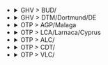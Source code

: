 
- <details><summary>GHV > BUD/</summary>

  |TOTAL_PRICE|STAY_DAYS|FROM>TO|DATE|PRICE|TO>FROM|DATE|PRICE|
  |---|---|---|---|---|---|---|---|
  |228.0|2|GHV > BUD/|2025-09-17|99.0|BUD/ > GHV|2025-09-19|129.0|
  |258.0|2|GHV > BUD/|2025-07-02|99.0|BUD/ > GHV|2025-07-04|159.0|
  |258.0|5|GHV > BUD/|2025-07-02|99.0|BUD/ > GHV|2025-07-07|159.0|
  |258.0|3|GHV > BUD/|2025-07-04|99.0|BUD/ > GHV|2025-07-07|159.0|
  |258.0|5|GHV > BUD/|2025-09-17|99.0|BUD/ > GHV|2025-09-22|159.0|
  |268.0|5|GHV > BUD/|2025-06-25|99.0|BUD/ > GHV|2025-06-30|169.0|
  |268.0|5|GHV > BUD/|2025-07-04|99.0|BUD/ > GHV|2025-07-09|169.0|
  |288.0|2|GHV > BUD/|2025-06-30|129.0|BUD/ > GHV|2025-07-02|159.0|
  |288.0|4|GHV > BUD/|2025-06-30|129.0|BUD/ > GHV|2025-07-04|159.0|
  |288.0|5|GHV > BUD/|2025-07-23|99.0|BUD/ > GHV|2025-07-28|189.0|
  |288.0|5|GHV > BUD/|2025-08-08|159.0|BUD/ > GHV|2025-08-13|129.0|
  |288.0|2|GHV > BUD/|2025-08-11|159.0|BUD/ > GHV|2025-08-13|129.0|
  |288.0|4|GHV > BUD/|2025-08-11|159.0|BUD/ > GHV|2025-08-15|129.0|
  |288.0|2|GHV > BUD/|2025-09-15|159.0|BUD/ > GHV|2025-09-17|129.0|
  |288.0|4|GHV > BUD/|2025-09-15|159.0|BUD/ > GHV|2025-09-19|129.0|
  |298.0|2|GHV > BUD/|2025-06-11|129.0|BUD/ > GHV|2025-06-13|169.0|
  |298.0|2|GHV > BUD/|2025-07-07|129.0|BUD/ > GHV|2025-07-09|169.0|
  |298.0|3|GHV > BUD/|2025-08-29|169.0|BUD/ > GHV|2025-09-01|129.0|
  |298.0|5|GHV > BUD/|2025-08-29|169.0|BUD/ > GHV|2025-09-03|129.0|
  |298.0|2|GHV > BUD/|2025-09-10|169.0|BUD/ > GHV|2025-09-12|129.0|
  |308.0|2|GHV > BUD/|2025-07-16|99.0|BUD/ > GHV|2025-07-18|209.0|
  |308.0|5|GHV > BUD/|2025-08-06|99.0|BUD/ > GHV|2025-08-11|209.0|
  |318.0|2|GHV > BUD/|2025-07-28|159.0|BUD/ > GHV|2025-07-30|159.0|
  |318.0|5|GHV > BUD/|2025-08-15|189.0|BUD/ > GHV|2025-08-20|129.0|
  |318.0|5|GHV > BUD/|2025-08-22|189.0|BUD/ > GHV|2025-08-27|129.0|
  |318.0|4|GHV > BUD/|2025-09-08|189.0|BUD/ > GHV|2025-09-12|129.0|
  |318.0|5|GHV > BUD/|2025-09-12|189.0|BUD/ > GHV|2025-09-17|129.0|
  |338.0|2|GHV > BUD/|2025-06-16|209.0|BUD/ > GHV|2025-06-18|129.0|
  |338.0|5|GHV > BUD/|2025-07-18|99.0|BUD/ > GHV|2025-07-23|239.0|
  |338.0|2|GHV > BUD/|2025-08-13|209.0|BUD/ > GHV|2025-08-15|129.0|
  |338.0|5|GHV > BUD/|2025-09-10|169.0|BUD/ > GHV|2025-09-15|169.0|
  |358.0|2|GHV > BUD/|2025-07-09|99.0|BUD/ > GHV|2025-07-11|259.0|
  |358.0|5|GHV > BUD/|2025-07-11|169.0|BUD/ > GHV|2025-07-16|189.0|
  |358.0|2|GHV > BUD/|2025-07-14|169.0|BUD/ > GHV|2025-07-16|189.0|
  |358.0|2|GHV > BUD/|2025-07-23|99.0|BUD/ > GHV|2025-07-25|259.0|
  |358.0|3|GHV > BUD/|2025-09-05|189.0|BUD/ > GHV|2025-09-08|169.0|
  |358.0|5|GHV > BUD/|2025-09-05|189.0|BUD/ > GHV|2025-09-10|169.0|
  |358.0|2|GHV > BUD/|2025-09-08|189.0|BUD/ > GHV|2025-09-10|169.0|
  |358.0|3|GHV > BUD/|2025-09-12|189.0|BUD/ > GHV|2025-09-15|169.0|
  |368.0|2|GHV > BUD/|2025-06-09|239.0|BUD/ > GHV|2025-06-11|129.0|
  |368.0|2|GHV > BUD/|2025-07-21|129.0|BUD/ > GHV|2025-07-23|239.0|
  |368.0|4|GHV > BUD/|2025-07-28|159.0|BUD/ > GHV|2025-08-01|209.0|
  |368.0|3|GHV > BUD/|2025-08-08|159.0|BUD/ > GHV|2025-08-11|209.0|
  |368.0|2|GHV > BUD/|2025-08-27|239.0|BUD/ > GHV|2025-08-29|129.0|
  |368.0|5|GHV > BUD/|2025-08-27|239.0|BUD/ > GHV|2025-09-01|129.0|
  |368.0|2|GHV > BUD/|2025-09-01|239.0|BUD/ > GHV|2025-09-03|129.0|
  |368.0|4|GHV > BUD/|2025-09-01|239.0|BUD/ > GHV|2025-09-05|129.0|
  |368.0|2|GHV > BUD/|2025-09-03|239.0|BUD/ > GHV|2025-09-05|129.0|
  |378.0|4|GHV > BUD/|2025-07-14|169.0|BUD/ > GHV|2025-07-18|209.0|
  |378.0|2|GHV > BUD/|2025-07-30|169.0|BUD/ > GHV|2025-08-01|209.0|
  |378.0|5|GHV > BUD/|2025-08-01|169.0|BUD/ > GHV|2025-08-06|209.0|
  |388.0|4|GHV > BUD/|2025-07-07|129.0|BUD/ > GHV|2025-07-11|259.0|
  |388.0|4|GHV > BUD/|2025-07-21|129.0|BUD/ > GHV|2025-07-25|259.0|
  |398.0|2|GHV > BUD/|2025-05-28|159.0|BUD/ > GHV|2025-05-30|239.0|
  |398.0|2|GHV > BUD/|2025-06-04|99.0|BUD/ > GHV|2025-06-06|299.0|
  |398.0|5|GHV > BUD/|2025-06-18|99.0|BUD/ > GHV|2025-06-23|299.0|
  |398.0|5|GHV > BUD/|2025-06-27|239.0|BUD/ > GHV|2025-07-02|159.0|
  |398.0|5|GHV > BUD/|2025-07-09|99.0|BUD/ > GHV|2025-07-14|299.0|
  |398.0|3|GHV > BUD/|2025-08-15|189.0|BUD/ > GHV|2025-08-18|209.0|
  |408.0|4|GHV > BUD/|2025-06-09|239.0|BUD/ > GHV|2025-06-13|169.0|
  |408.0|2|GHV > BUD/|2025-06-23|239.0|BUD/ > GHV|2025-06-25|169.0|
  |408.0|3|GHV > BUD/|2025-06-27|239.0|BUD/ > GHV|2025-06-30|169.0|
  |408.0|5|GHV > BUD/|2025-09-03|239.0|BUD/ > GHV|2025-09-08|169.0|
  |418.0|5|GHV > BUD/|2025-05-28|159.0|BUD/ > GHV|2025-06-02|259.0|
  |418.0|2|GHV > BUD/|2025-06-18|99.0|BUD/ > GHV|2025-06-20|319.0|
  |418.0|5|GHV > BUD/|2025-08-13|209.0|BUD/ > GHV|2025-08-18|209.0|
  |428.0|5|GHV > BUD/|2025-06-06|299.0|BUD/ > GHV|2025-06-11|129.0|
  |428.0|5|GHV > BUD/|2025-06-20|259.0|BUD/ > GHV|2025-06-25|169.0|
  |428.0|2|GHV > BUD/|2025-08-18|299.0|BUD/ > GHV|2025-08-20|129.0|
  |428.0|3|GHV > BUD/|2025-08-22|189.0|BUD/ > GHV|2025-08-25|239.0|
  |448.0|3|GHV > BUD/|2025-05-30|189.0|BUD/ > GHV|2025-06-02|259.0|
  |448.0|5|GHV > BUD/|2025-06-04|99.0|BUD/ > GHV|2025-06-09|349.0|
  |448.0|2|GHV > BUD/|2025-06-25|99.0|BUD/ > GHV|2025-06-27|349.0|
  |448.0|2|GHV > BUD/|2025-08-06|99.0|BUD/ > GHV|2025-08-08|349.0|
  |458.0|5|GHV > BUD/|2025-07-25|299.0|BUD/ > GHV|2025-07-30|159.0|
  |468.0|3|GHV > BUD/|2025-07-11|169.0|BUD/ > GHV|2025-07-14|299.0|
  |468.0|5|GHV > BUD/|2025-07-16|99.0|BUD/ > GHV|2025-07-21|369.0|
  |468.0|3|GHV > BUD/|2025-07-18|99.0|BUD/ > GHV|2025-07-21|369.0|
  |478.0|5|GHV > BUD/|2025-06-11|129.0|BUD/ > GHV|2025-06-16|349.0|
  |488.0|3|GHV > BUD/|2025-07-25|299.0|BUD/ > GHV|2025-07-28|189.0|
  |508.0|5|GHV > BUD/|2025-05-30|189.0|BUD/ > GHV|2025-06-04|319.0|
  |528.0|4|GHV > BUD/|2025-06-16|209.0|BUD/ > GHV|2025-06-20|319.0|
  |538.0|5|GHV > BUD/|2025-07-30|169.0|BUD/ > GHV|2025-08-04|369.0|
  |538.0|3|GHV > BUD/|2025-08-01|169.0|BUD/ > GHV|2025-08-04|369.0|
  |558.0|4|GHV > BUD/|2025-06-02|259.0|BUD/ > GHV|2025-06-06|299.0|
  |558.0|3|GHV > BUD/|2025-06-20|259.0|BUD/ > GHV|2025-06-23|299.0|
  |558.0|4|GHV > BUD/|2025-08-18|299.0|BUD/ > GHV|2025-08-22|259.0|
  |558.0|5|GHV > BUD/|2025-08-20|319.0|BUD/ > GHV|2025-08-25|239.0|
  |578.0|2|GHV > BUD/|2025-06-02|259.0|BUD/ > GHV|2025-06-04|319.0|
  |578.0|2|GHV > BUD/|2025-08-04|369.0|BUD/ > GHV|2025-08-06|209.0|
  |578.0|2|GHV > BUD/|2025-08-20|319.0|BUD/ > GHV|2025-08-22|259.0|
  |588.0|4|GHV > BUD/|2025-06-23|239.0|BUD/ > GHV|2025-06-27|349.0|
  |648.0|3|GHV > BUD/|2025-06-06|299.0|BUD/ > GHV|2025-06-09|349.0|
  |658.0|2|GHV > BUD/|2025-08-25|529.0|BUD/ > GHV|2025-08-27|129.0|
  |658.0|4|GHV > BUD/|2025-08-25|529.0|BUD/ > GHV|2025-08-29|129.0|
  |718.0|4|GHV > BUD/|2025-08-04|369.0|BUD/ > GHV|2025-08-08|349.0|
  |738.0|5|GHV > BUD/|2025-06-13|609.0|BUD/ > GHV|2025-06-18|129.0|
  |768.0|4|GHV > BUD/|2025-05-26|529.0|BUD/ > GHV|2025-05-30|239.0|

  </details>

- <details><summary>GHV > DTM/Dortmund/DE</summary>

  |TOTAL_PRICE|STAY_DAYS|FROM>TO|DATE|PRICE|TO>FROM|DATE|PRICE|
  |---|---|---|---|---|---|---|---|
  |468.0|3|GHV > DTM/Dortmund/DE|2025-06-27|209.0|DTM/Dortmund/DE > GHV|2025-06-30|259.0|
  |488.0|3|GHV > DTM/Dortmund/DE|2025-06-13|299.0|DTM/Dortmund/DE > GHV|2025-06-16|189.0|
  |628.0|4|GHV > DTM/Dortmund/DE|2025-06-16|369.0|DTM/Dortmund/DE > GHV|2025-06-20|259.0|

  </details>

- <details><summary>OTP > AGP/Malaga</summary>

  |TOTAL_PRICE|STAY_DAYS|FROM>TO|DATE|PRICE|TO>FROM|DATE|PRICE|
  |---|---|---|---|---|---|---|---|
  |608.0|1|OTP > AGP/Malaga|2025-05-28|259.0|AGP/Malaga > OTP|2025-05-29|349.0|
  |668.0|2|OTP > AGP/Malaga|2025-05-27|319.0|AGP/Malaga > OTP|2025-05-29|349.0|
  |678.0|1|OTP > AGP/Malaga|2025-06-11|259.0|AGP/Malaga > OTP|2025-06-12|419.0|
  |738.0|2|OTP > AGP/Malaga|2025-05-28|259.0|AGP/Malaga > OTP|2025-05-30|479.0|
  |738.0|3|OTP > AGP/Malaga|2025-05-28|259.0|AGP/Malaga > OTP|2025-05-31|479.0|
  |738.0|1|OTP > AGP/Malaga|2025-05-29|259.0|AGP/Malaga > OTP|2025-05-30|479.0|
  |738.0|2|OTP > AGP/Malaga|2025-05-29|259.0|AGP/Malaga > OTP|2025-05-31|479.0|
  |738.0|3|OTP > AGP/Malaga|2025-06-08|319.0|AGP/Malaga > OTP|2025-06-11|419.0|
  |738.0|4|OTP > AGP/Malaga|2025-06-08|319.0|AGP/Malaga > OTP|2025-06-12|419.0|
  |738.0|2|OTP > AGP/Malaga|2025-06-11|259.0|AGP/Malaga > OTP|2025-06-13|479.0|
  |738.0|4|OTP > AGP/Malaga|2025-06-13|209.0|AGP/Malaga > OTP|2025-06-17|529.0|
  |768.0|3|OTP > AGP/Malaga|2025-05-26|419.0|AGP/Malaga > OTP|2025-05-29|349.0|
  |768.0|2|OTP > AGP/Malaga|2025-06-09|349.0|AGP/Malaga > OTP|2025-06-11|419.0|
  |768.0|3|OTP > AGP/Malaga|2025-06-09|349.0|AGP/Malaga > OTP|2025-06-12|419.0|
  |768.0|1|OTP > AGP/Malaga|2025-06-10|349.0|AGP/Malaga > OTP|2025-06-11|419.0|
  |768.0|2|OTP > AGP/Malaga|2025-06-10|349.0|AGP/Malaga > OTP|2025-06-12|419.0|
  |778.0|1|OTP > AGP/Malaga|2025-06-12|299.0|AGP/Malaga > OTP|2025-06-13|479.0|
  |788.0|5|OTP > AGP/Malaga|2025-05-29|259.0|AGP/Malaga > OTP|2025-06-03|529.0|
  |798.0|3|OTP > AGP/Malaga|2025-05-27|319.0|AGP/Malaga > OTP|2025-05-30|479.0|
  |798.0|4|OTP > AGP/Malaga|2025-05-27|319.0|AGP/Malaga > OTP|2025-05-31|479.0|
  |798.0|5|OTP > AGP/Malaga|2025-06-08|319.0|AGP/Malaga > OTP|2025-06-13|479.0|

  </details>

- <details><summary>OTP > LCA/Larnaca/Cyprus</summary>

  |TOTAL_PRICE|STAY_DAYS|FROM>TO|DATE|PRICE|TO>FROM|DATE|PRICE|
  |---|---|---|---|---|---|---|---|
  |678.0|1|OTP > LCA/Larnaca/Cyprus|2025-05-28|419.0|LCA/Larnaca/Cyprus > OTP|2025-05-29|259.0|
  |688.0|1|OTP > LCA/Larnaca/Cyprus|2025-06-11|319.0|LCA/Larnaca/Cyprus > OTP|2025-06-12|369.0|
  |738.0|2|OTP > LCA/Larnaca/Cyprus|2025-06-11|319.0|LCA/Larnaca/Cyprus > OTP|2025-06-13|419.0|
  |788.0|2|OTP > LCA/Larnaca/Cyprus|2025-06-09|419.0|LCA/Larnaca/Cyprus > OTP|2025-06-11|369.0|
  |788.0|3|OTP > LCA/Larnaca/Cyprus|2025-06-09|419.0|LCA/Larnaca/Cyprus > OTP|2025-06-12|369.0|
  |788.0|1|OTP > LCA/Larnaca/Cyprus|2025-06-12|369.0|LCA/Larnaca/Cyprus > OTP|2025-06-13|419.0|

  </details>

- <details><summary>OTP > ALC/</summary>

  |TOTAL_PRICE|STAY_DAYS|FROM>TO|DATE|PRICE|TO>FROM|DATE|PRICE|
  |---|---|---|---|---|---|---|---|
  |688.0|2|OTP > ALC/|2025-05-27|369.0|ALC/ > OTP|2025-05-29|319.0|
  |688.0|1|OTP > ALC/|2025-05-28|369.0|ALC/ > OTP|2025-05-29|319.0|

  </details>

- <details><summary>OTP > CDT/</summary>

  |TOTAL_PRICE|STAY_DAYS|FROM>TO|DATE|PRICE|TO>FROM|DATE|PRICE|
  |---|---|---|---|---|---|---|---|
  |718.0|5|OTP > CDT/|2025-05-28|369.0|CDT/ > OTP|2025-06-02|349.0|
  |718.0|2|OTP > CDT/|2025-06-02|419.0|CDT/ > OTP|2025-06-04|299.0|
  |778.0|2|OTP > CDT/|2025-06-11|299.0|CDT/ > OTP|2025-06-13|479.0|
  |788.0|2|OTP > CDT/|2025-05-28|369.0|CDT/ > OTP|2025-05-30|419.0|
  |798.0|5|OTP > CDT/|2025-06-13|319.0|CDT/ > OTP|2025-06-18|479.0|

  </details>

- <details><summary>OTP > VLC/</summary>

  |TOTAL_PRICE|STAY_DAYS|FROM>TO|DATE|PRICE|TO>FROM|DATE|PRICE|
  |---|---|---|---|---|---|---|---|
  |788.0|4|OTP > VLC/|2025-06-08|419.0|VLC/ > OTP|2025-06-12|369.0|

  </details>
